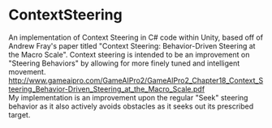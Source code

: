 # ContextSteering
An implementation of Context Steering  in C# code within Unity, based off of Andrew Fray's paper titled "Context Steering: Behavior-Driven Steering at the Macro Scale". Context steering is intended to be an improvement on "Steering Behaviors" by allowing for more finely tuned and intelligent movement.
<br>
http://www.gameaipro.com/GameAIPro2/GameAIPro2_Chapter18_Context_Steering_Behavior-Driven_Steering_at_the_Macro_Scale.pdf
<br>
My implementation is an improvement upon the regular "Seek" steering behavior as it also actively avoids obstacles as it seeks out its prescribed target.

